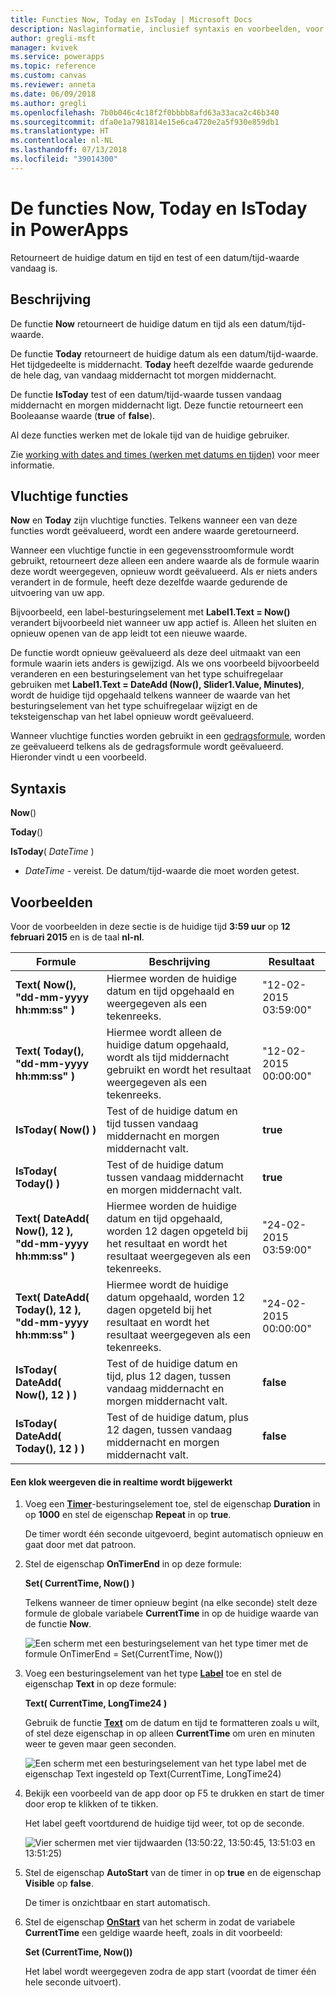 ```yaml
---
title: Functies Now, Today en IsToday | Microsoft Docs
description: Naslaginformatie, inclusief syntaxis en voorbeelden, voor de functies Now, Today en IsToday in PowerApps
author: gregli-msft
manager: kvivek
ms.service: powerapps
ms.topic: reference
ms.custom: canvas
ms.reviewer: anneta
ms.date: 06/09/2018
ms.author: gregli
ms.openlocfilehash: 7b0b046c4c18f2f0bbbb8afd63a33aca2c46b340
ms.sourcegitcommit: dfa0e1a7981814e15e6ca4720e2a5f930e859db1
ms.translationtype: HT
ms.contentlocale: nl-NL
ms.lasthandoff: 07/13/2018
ms.locfileid: "39014300"
---
```

# <a name="now-today-and-istoday-functions-in-powerapps"></a>De functies Now, Today en IsToday in PowerApps
Retourneert de huidige datum en tijd en test of een datum/tijd-waarde vandaag is.

## <a name="description"></a>Beschrijving
De functie **Now** retourneert de huidige datum en tijd als een datum/tijd-waarde.

De functie **Today** retourneert de huidige datum als een datum/tijd-waarde. Het tijdgedeelte is middernacht. **Today** heeft dezelfde waarde gedurende de hele dag, van vandaag middernacht tot morgen middernacht.

De functie **IsToday** test of een datum/tijd-waarde tussen vandaag middernacht en morgen middernacht ligt. Deze functie retourneert een Booleaanse waarde (**true** of **false**).

Al deze functies werken met de lokale tijd van de huidige gebruiker.

Zie [working with dates and times (werken met datums en tijden)](../show-text-dates-times.md) voor meer informatie.

## <a name="volatile-functions"></a>Vluchtige functies
**Now** en **Today** zijn vluchtige functies.  Telkens wanneer een van deze functies wordt geëvalueerd, wordt een andere waarde geretourneerd.  

Wanneer een vluchtige functie in een gegevensstroomformule wordt gebruikt, retourneert deze alleen een andere waarde als de formule waarin deze wordt weergegeven, opnieuw wordt geëvalueerd.  Als er niets anders verandert in de formule, heeft deze dezelfde waarde gedurende de uitvoering van uw app.

Bijvoorbeeld, een label-besturingselement met **Label1.Text = Now()** verandert bijvoorbeeld niet wanneer uw app actief is.  Alleen het sluiten en opnieuw openen van de app leidt tot een nieuwe waarde.

De functie wordt opnieuw geëvalueerd als deze deel uitmaakt van een formule waarin iets anders is gewijzigd.  Als we ons voorbeeld bijvoorbeeld veranderen en een besturingselement van het type schuifregelaar gebruiken met **Label1.Text = DateAdd (Now(), Slider1.Value, Minutes)**, wordt de huidige tijd opgehaald telkens wanneer de waarde van het besturingselement van het type schuifregelaar wijzigt en de teksteigenschap van het label opnieuw wordt geëvalueerd.

Wanneer vluchtige functies worden gebruikt in een [gedragsformule](../working-with-formulas-in-depth.md), worden ze geëvalueerd telkens als de gedragsformule wordt geëvalueerd.  Hieronder vindt u een voorbeeld.

## <a name="syntax"></a>Syntaxis
**Now**()

**Today**()

**IsToday**( *DateTime* )

* *DateTime* - vereist.  De datum/tijd-waarde die moet worden getest.

## <a name="examples"></a>Voorbeelden
Voor de voorbeelden in deze sectie is de huidige tijd **3:59 uur** op **12 februari 2015** en is de taal **nl-nl**.

| Formule | Beschrijving | Resultaat |
| --- | --- | --- |
| **Text( Now(), "dd-mm-yyyy hh:mm:ss" )** |Hiermee worden de huidige datum en tijd opgehaald en weergegeven als een tekenreeks. |"12-02-2015 03:59:00" |
| **Text( Today(), "dd-mm-yyyy hh:mm:ss" )** |Hiermee wordt alleen de huidige datum opgehaald, wordt als tijd middernacht gebruikt en wordt het resultaat weergegeven als een tekenreeks. |"12-02-2015 00:00:00" |
| **IsToday( Now() )** |Test of de huidige datum en tijd tussen vandaag middernacht en morgen middernacht valt. |**true** |
| **IsToday( Today() )** |Test of de huidige datum tussen vandaag middernacht en morgen middernacht valt. |**true** |
| **Text( DateAdd( Now(), 12 ), "dd-mm-yyyy hh:mm:ss" )** |Hiermee worden de huidige datum en tijd opgehaald, worden 12 dagen opgeteld bij het resultaat en wordt het resultaat weergegeven als een tekenreeks. |"24-02-2015 03:59:00" |
| **Text( DateAdd( Today(), 12 ), "dd-mm-yyyy hh:mm:ss" )** |Hiermee wordt de huidige datum opgehaald, worden 12 dagen opgeteld bij het resultaat en wordt het resultaat weergegeven als een tekenreeks. |"24-02-2015 00:00:00" |
| **IsToday( DateAdd( Now(), 12 ) )** |Test of de huidige datum en tijd, plus 12 dagen, tussen vandaag middernacht en morgen middernacht valt. |**false** |
| **IsToday( DateAdd( Today(), 12 ) )** |Test of de huidige datum, plus 12 dagen, tussen vandaag middernacht en morgen middernacht valt. |**false** |

#### <a name="display-a-clock-that-updates-in-real-time"></a>Een klok weergeven die in realtime wordt bijgewerkt

1. Voeg een **[Timer](../controls/control-timer.md)**-besturingselement toe, stel de eigenschap **Duration** in op **1000** en stel de eigenschap **Repeat** in op **true**.

    De timer wordt één seconde uitgevoerd, begint automatisch opnieuw en gaat door met dat patroon. 

1. Stel de eigenschap **OnTimerEnd** in op deze formule:

    **Set( CurrentTime, Now() )**

    Telkens wanneer de timer opnieuw begint (na elke seconde) stelt deze formule de globale variabele **CurrentTime** in op de huidige waarde van de functie **Now**.

    ![Een scherm met een besturingselement van het type timer met de formule OnTimerEnd = Set(CurrentTime, Now())](media/function-now-today-istoday/now-set-currenttime.png)

1. Voeg een besturingselement van het type **[Label](../controls/control-text-box.md)** toe en stel de eigenschap **Text** in op deze formule:

    **Text( CurrentTime, LongTime24 )**

    Gebruik de functie **[Text](function-text.md)** om de datum en tijd te formatteren zoals u wilt, of stel deze eigenschap in op alleen **CurrentTime** om uren en minuten weer te geven maar geen seconden.

    ![Een scherm met een besturingselement van het type label met de eigenschap Text ingesteld op Text(CurrentTime, LongTime24)](media/function-now-today-istoday/now-use-currenttime.png)

1. Bekijk een voorbeeld van de app door op F5 te drukken en start de timer door erop te klikken of te tikken.

    Het label geeft voortdurend de huidige tijd weer, tot op de seconde.

    ![Vier schermen met vier tijdwaarden (13:50:22, 13:50:45, 13:51:03 en 13:51:25)](media/function-now-today-istoday/now-four-times.png)

1. Stel de eigenschap **AutoStart** van de timer in op **true** en de eigenschap **Visible** op **false**.

    De timer is onzichtbaar en start automatisch.

1. Stel de eigenschap **[OnStart](../controls/control-screen.md)** van het scherm in zodat de variabele **CurrentTime** een geldige waarde heeft, zoals in dit voorbeeld:

    **Set (CurrentTime, Now())**

    Het label wordt weergegeven zodra de app start (voordat de timer één hele seconde uitvoert).
